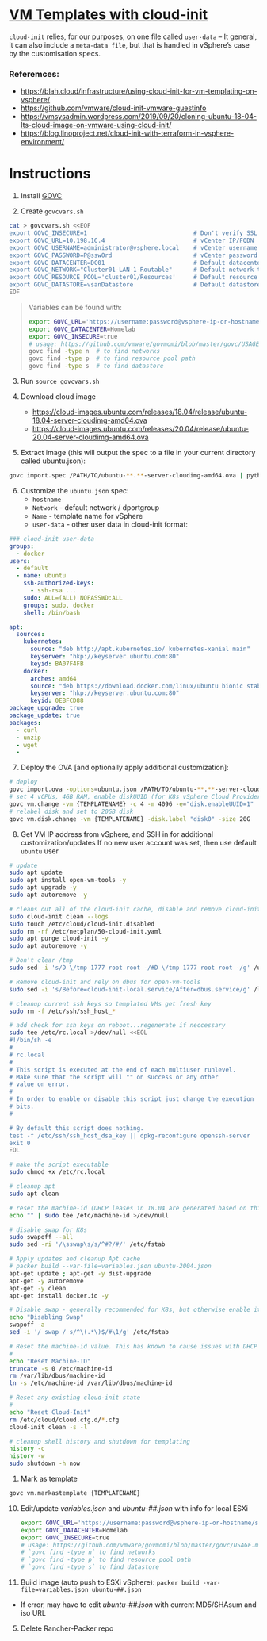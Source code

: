 # [**VM Templates with cloud-init**](https://blah.cloud/infrastructure/using-cloud-init-for-vm-templating-on-vsphere/)

`cloud-init` relies, for our purposes, on one file called `user-data` –
It general, it can also include a `meta-data file`, but that is handled in vSphere’s case by the customisation specs.

### Referemces:
* https://blah.cloud/infrastructure/using-cloud-init-for-vm-templating-on-vsphere/
* https://github.com/vmware/cloud-init-vmware-guestinfo
* https://vmsysadmin.wordpress.com/2019/09/20/cloning-ubuntu-18-04-lts-cloud-image-on-vmware-using-cloud-init/
* https://blog.linoproject.net/cloud-init-with-terraform-in-vsphere-environment/

# Instructions
1. Install [GOVC](https://github.com/vmware/govmomi/tree/master/govc)

2. Create `govcvars.sh`
```sh
cat > govcvars.sh <<EOF
export GOVC_INSECURE=1                              # Don't verify SSL certs on vCenter
export GOVC_URL=10.198.16.4                         # vCenter IP/FQDN
export GOVC_USERNAME=administrator@vsphere.local    # vCenter username
export GOVC_PASSWORD=P@ssw0rd                       # vCenter password
export GOVC_DATACENTER=DC01                         # Default datacenter to deploy to
export GOVC_NETWORK="Cluster01-LAN-1-Routable"      # Default network to deploy to
export GOVC_RESOURCE_POOL='cluster01/Resources'     # Default resource pool to deploy to
export GOVC_DATASTORE=vsanDatastore                 # Default datastore to deploy to
EOF
```

> Variables can be found with:
> ```sh
> export GOVC_URL='https://username:password@vsphere-ip-or-hostname/sdk'
> export GOVC_DATACENTER=Homelab
> export GOVC_INSECURE=true
> # usage: https://github.com/vmware/govmomi/blob/master/govc/USAGE.md
> govc find -type n  # to find networks
> govc find -type p  # to find resource pool path
> govc find -type s  # to find datastore
> ```


3. Run `source govcvars.sh`


4. Download cloud image
   * https://cloud-images.ubuntu.com/releases/18.04/release/ubuntu-18.04-server-cloudimg-amd64.ova
   * https://cloud-images.ubuntu.com/releases/20.04/release/ubuntu-20.04-server-cloudimg-amd64.ova

5. Extract image (this will output the spec to a file in your current directory called ubuntu.json):
```sh
govc import.spec /PATH/TO/ubuntu-**.**-server-cloudimg-amd64.ova | python -m json.tool > ubuntu.json
```

6. Customize the `ubuntu.json` spec:
   * `hostname`
   * `Network` - default network / dportgroup
   * `Name` - template name for vSphere
   * `user-data` - other user data in cloud-init format:
```yaml
### cloud-init user-data
groups:
  - docker
users:
  - default
  - name: ubuntu
    ssh-authorized-keys:
      - ssh-rsa ...
    sudo: ALL=(ALL) NOPASSWD:ALL
    groups: sudo, docker
    shell: /bin/bash

apt:
  sources:
    kubernetes:
      source: "deb http://apt.kubernetes.io/ kubernetes-xenial main"
      keyserver: "hkp://keyserver.ubuntu.com:80"
      keyid: BA07F4FB
    docker:
      arches: amd64
      source: "deb https://download.docker.com/linux/ubuntu bionic stable"
      keyserver: "hkp://keyserver.ubuntu.com:80"
      keyid: 0EBFCD88
package_upgrade: true
package_update: true
packages:
  - curl
  - unzip
  - wget
  -
```

7. Deploy the OVA [and optionally apply additional customization]:
```sh
# deploy
govc import.ova -options=ubuntu.json /PATH/TO/ubuntu-**.**-server-cloudimg-amd64.ova
# set 4 vCPUs, 4GB RAM, enable diskUUID (for K8s vSphere Cloud Provider)
govc vm.change -vm {TEMPLATENAME} -c 4 -m 4096 -e="disk.enableUUID=1"
# relabel disk and set to 20GB disk
govc vm.disk.change -vm {TEMPLATENAME} -disk.label "disk0" -size 20G
```

8. Get VM IP address from vSphere, and SSH in for additional customization/updates
If no new user account was set, then use default `ubuntu` user
```sh
# update
sudo apt update
sudo apt install open-vm-tools -y
sudo apt upgrade -y
sudo apt autoremove -y

# cleans out all of the cloud-init cache, disable and remove cloud-init customisations
sudo cloud-init clean --logs
sudo touch /etc/cloud/cloud-init.disabled
sudo rm -rf /etc/netplan/50-cloud-init.yaml
sudo apt purge cloud-init -y
sudo apt autoremove -y

# Don't clear /tmp
sudo sed -i 's/D \/tmp 1777 root root -/#D \/tmp 1777 root root -/g' /usr/lib/tmpfiles.d/tmp.conf

# Remove cloud-init and rely on dbus for open-vm-tools
sudo sed -i 's/Before=cloud-init-local.service/After=dbus.service/g' /lib/systemd/system/open-vm-tools.service

# cleanup current ssh keys so templated VMs get fresh key
sudo rm -f /etc/ssh/ssh_host_*

# add check for ssh keys on reboot...regenerate if neccessary
sudo tee /etc/rc.local >/dev/null <<EOL
#!/bin/sh -e
#
# rc.local
#
# This script is executed at the end of each multiuser runlevel.
# Make sure that the script will "" on success or any other
# value on error.
#
# In order to enable or disable this script just change the execution
# bits.
#

# By default this script does nothing.
test -f /etc/ssh/ssh_host_dsa_key || dpkg-reconfigure openssh-server
exit 0
EOL

# make the script executable
sudo chmod +x /etc/rc.local

# cleanup apt
sudo apt clean

# reset the machine-id (DHCP leases in 18.04 are generated based on this... not MAC...)
echo "" | sudo tee /etc/machine-id >/dev/null

# disable swap for K8s
sudo swapoff --all
sudo sed -ri '/\sswap\s/s/^#?/#/' /etc/fstab

# Apply updates and cleanup Apt cache
# packer build --var-file=variables.json ubuntu-2004.json
apt-get update ; apt-get -y dist-upgrade
apt-get -y autoremove
apt-get -y clean
apt-get install docker.io -y

# Disable swap - generally recommended for K8s, but otherwise enable it for other workloads
echo "Disabling Swap"
swapoff -a
sed -i '/ swap / s/^\(.*\)$/#\1/g' /etc/fstab

# Reset the machine-id value. This has known to cause issues with DHCP
#
echo "Reset Machine-ID"
truncate -s 0 /etc/machine-id
rm /var/lib/dbus/machine-id
ln -s /etc/machine-id /var/lib/dbus/machine-id

# Reset any existing cloud-init state
#
echo "Reset Cloud-Init"
rm /etc/cloud/cloud.cfg.d/*.cfg
cloud-init clean -s -l

# cleanup shell history and shutdown for templating
history -c
history -w
sudo shutdown -h now
```

1. Mark as template
```sh
govc vm.markastemplate {TEMPLATENAME}
```





10. Edit/update _variables.json_ and _ubuntu-##.json_ with info for local ESXi
    ```sh
    export GOVC_URL='https://username:password@vsphere-ip-or-hostname/sdk'
    export GOVC_DATACENTER=Homelab
    export GOVC_INSECURE=true
    # usage: https://github.com/vmware/govmomi/blob/master/govc/USAGE.md
    # `govc find -type n` to find networks
    # `govc find -type p` to find resource pool path
    # `govc find -type s` to find datastore
    ```
11. Build image (auto push to ESXi vSphere): ```packer build -var-file=variables.json ubuntu-##.json```
  * If error, may have to edit _ubuntu-##.json_ with current MD5/SHAsum and iso URL
5. Delete Rancher-Packer repo
